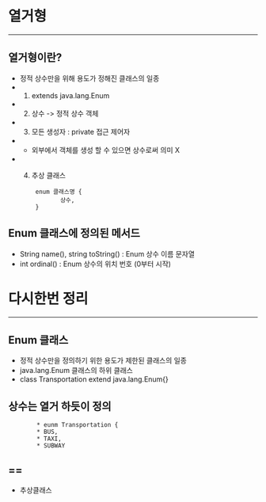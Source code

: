 # 열거형

* * * 

## 열거형이란?
* 정적 상수만을 위해 용도가 정해진 클래스의 일종
* 1. extends java.lang.Enum
* 2. 상수 -> 정적 상수 객체
* 3. 모든 생성자 : private 접근 제어자
* - 외부에서 객체를 생성 할 수 있으면 상수로써 의미 X
* 4. 추상 클래스

          enum 클래스명 {
                 상수,
          }

## Enum 클래스에 정의된 메서드
* String name(), string toString() : Enum 상수 이름 문자열 
* int ordinal() : Enum 상수의 위치 번호 (0부터 시작)


# 다시한번 정리

* * *

## Enum 클래스
* 정적 상수만을 정의하기 위한 용도가 제한된 클래스의 일종
* java.lang.Enum 클래스의 하위 클래스
* class Transportation extend java.lang.Enum{}

## 상수는 열거 하듯이 정의
            * eunm Transportation {
            * BUS,
            * TAXI,
            * SUBWAY

## == 
* 추상클래스